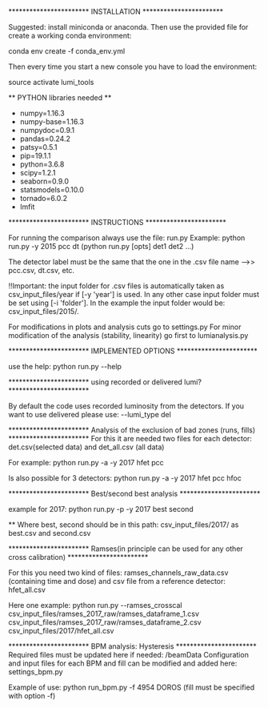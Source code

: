 *********************** INSTALLATION ***********************

Suggested: install miniconda or anaconda. Then use the provided file for create a working conda environment: 

conda env create -f conda_env.yml

Then every time you start a new console you have to load the environment:

source activate lumi_tools

** PYTHON libraries needed **

- numpy=1.16.3
- numpy-base=1.16.3
- numpydoc=0.9.1
- pandas=0.24.2
- patsy=0.5.1
- pip=19.1.1
- python=3.6.8
- scipy=1.2.1
- seaborn=0.9.0
- statsmodels=0.10.0
- tornado=6.0.2
- lmfit

*********************** INSTRUCTIONS ***********************

For running the comparison always use the file: run.py
Example: python run.py -y 2015 pcc dt (python run.py [opts] det1 det2 ...)

The detector label must be the same that the one in the .csv file name -->> pcc.csv, dt.csv, etc.

!!Important: the input folder for .csv files is automatically taken as csv_input_files/year if [-y 'year'] is used.
In any other case input folder must be set using [-i 'folder'].
In the example the input folder would be: csv_input_files/2015/.

For modifications in plots and analysis cuts go to settings.py
For minor modification of the analysis (stability, linearity) go first to lumianalysis.py

*********************** IMPLEMENTED OPTIONS ***********************

use the help: python run.py --help

*********************** using recorded or delivered lumi? ***********************

By default the code uses recorded luminosity from the detectors. If you want to use delivered please use: --lumi_type del

*********************** Analysis of the exclusion of bad zones (runs, fills) ***********************
For this it are needed two files for each detector: det.csv(selected data) and det_all.csv (all data)

For example: python run.py -a -y 2017 hfet pcc

Is also possible for 3 detectors: python run.py -a -y 2017 hfet pcc hfoc



*********************** Best/second best analysis ***********************

example for 2017: python run.py -p -y 2017 best second

** Where best, second should be in this path: csv_input_files/2017/ as best.csv and second.csv



*********************** Ramses(in principle can be used for any other cross calibration) ***********************

For this you need two kind of files: ramses_channels_raw_data.csv (containing time and dose) and csv file from a reference detector: hfet_all.csv

Here one example:  python run.py --ramses_crosscal csv_input_files/ramses_2017_raw/ramses_dataframe_1.csv csv_input_files/ramses_2017_raw/ramses_dataframe_2.csv csv_input_files/2017/hfet_all.csv


*********************** BPM analysis: Hysteresis ***********************
Required files must be updated here if needed: /beamData
Configuration and input files for each BPM and fill can be modified and added here: settings_bpm.py

Example of use:
python run_bpm.py -f 4954 DOROS (fill must be specified with option -f)
